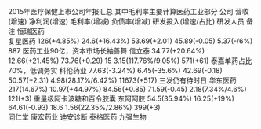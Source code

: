 2015年医疗保健上市公司年报汇总
其中毛利率主要计算医药工业部分
公司        营收(增速)        净利润(增速)   毛利率(增减)    负债率(增减)    研发投入(增速/占比)   研发人员         备注
恒瑞医药    
复星医药    126(+4.85%)      24.6(+16.43%)  53.69(+2.01)   45.89(-0.05)   5.37(-/6%)           887           医药工业90亿，资本市场长袖善舞
信立泰      34.77(+20.64%)   12.66(+21.45%) 73.76(+0.29)   15             3.15(117.76%/9.05%)  571(+61)      泰嘉单药占比70%，低调务实
科伦药业    77.63(-3.24%)    6.45(-35.6%)   42.69(-0.18)   50.57(+2.31)   4.98(28.17%/6.42%)   11673(+517)    三发仍有待时日
华东医药    217(14.67%)      10.97(+44.97%) 84.56(+0.85)   71.59(-0.45)   2.18(7.34%/4.6%)     121(+3)        重量级阿卡波糖和百令胶囊
东阿阿胶    54.5(35.94%)     16.25(+19%)    64.61(-0.93)   18.6           1.56(22.35%/2.86%)   399(+3)        
同仁堂
康宏药业
迪安诊断
泰格医药
九强生物



